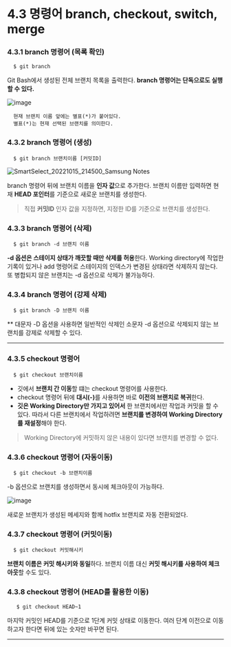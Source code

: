 # 4.3 명령어 branch, checkout, switch, merge 

### 4.3.1 branch 명령어 (목록 확인)  
      $ git branch  
Git Bash에서 생성된 전체 브랜치 목록을 출력한다. **branch 명령어는 단독으로도 실행할 수 있다.**

![image](https://user-images.githubusercontent.com/106071689/195995055-a850eb75-6a2f-4203-808b-fdb852b12743.png)  

      현재 브랜치 이름 앞에는 별표(*)가 붙어있다.
      별표(*)는 현재 선택된 브랜치를 의미한다. 

### 4.3.2 branch 명령어 (생성)
      $ git branch 브랜치이름 [커밋ID]
      
![SmartSelect_20221015_214500_Samsung Notes](https://user-images.githubusercontent.com/106071689/195987218-0c0e9fca-f1ac-4bb9-a34b-9ed539e53319.jpg)

branch 명령어 뒤에 브랜치 이름을 **인자 값**으로 추가한다. 브랜치 이름만 입력하면 현재 **HEAD 포인터**를 기준으로 새로운 브랜치를 생성한다.  
> 직접 **커밋ID** 인자 값을 지정하면, 지정한 ID를 기준으로 브랜치를 생성한다.

### 4.3.3 branch 명령어 (삭제)  

      $ git branch -d 브랜치 이름 

**-d 옵션은 스테이지 상태가 깨끗할 때만 삭제를 허용**한다. Working directory에 작업한 기록이 있거나 add 명령어로 스테이지의 인덱스가 변경된 상태라면 삭제하지 않는다. 또 병합되지 않은 브랜치는 -d 옵션으로 삭제가 불가능하다.

### 4.3.4 branch 명령어 (강제 삭제)  

      $ git branch -D 브랜치 이름 

** 대문자 -D 옵션을 사용하면 일반적인 삭제인 소문자 -d 옵션으로 삭제되지 않는 브랜치를 강제로 삭제할 수 있다.
<hr>

### 4.3.5 checkout 명령어

      $ git checkout 브랜치이름
    
- 깃에서 **브랜치 간 이동**할 떄는 checkout 명령어를 사용한다. 
- checkout 명령어 뒤에 <b>대시(-)</b>를 사용하면 바로 **이전의 브랜치로 복귀**한다.    
- **깃은 Working Directory만 가지고 있어서** 한 브랜치에서만 작업과 커밋을 할 수 있다. 따라서 다른 브랜치에서 작업하려면 **브랜치를 변경하여 Working Directory를 재설정**해야 한다.
> Working Directory에 커밋하지 않은 내용이 있다면 브랜치를 변경할 수 없다.

 ### 4.3.6 checkout 명령어 (자동이동)
      $ git checkout -b 브랜치이름
 -b 옵션으로 브랜치를 생성하면서 동시에 체크아웃이 가능하다.  
 
 
![image](https://user-images.githubusercontent.com/106071689/195997807-8dfd0efe-6bb3-4885-abd7-e4bd63aa1ddb.png)  

새로운 브랜치가 생성된 메세지와 함께 hotfix 브랜치로 자동 전환되었다.

 ### 4.3.7 checkout 명령어 (커밋이동)
      $ git checkout 커밋해시키
**브랜치 이름은 커밋 해시키와 동일**하다.
브랜치 이름 대신 **커밋 해시키를 사용하여 체크아웃**할 수도 있다.

 ### 4.3.8 checkout 명령어 (HEAD를 활용한 이동)   

       $ git checkout HEAD~1  

마지막 커밋인 HEAD를 기준으로 1단계 커밋 상태로 이동한다. 여러 단계 이전으로 이동하고자 한다면 뒤에 있는 숫자만 바꾸면 된다.  
  
  <hr>
